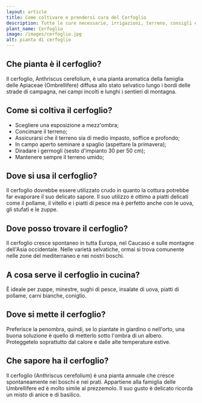 ```yaml
---
layout: article
title: Come coltivare e prendersi cura del Cerfoglio
description: Tutte le cure necessarie, irrigazioni, terreno, consigli e molto altro sulla coltivazione del Cerfoglio
plant_name: Cerfoglio
image: /images/cerfoglio.jpg
alt: pianta di cerfoglio
---
```


## Che pianta è il cerfoglio?

Il cerfoglio, Anthriscus cerefolium, è una pianta aromatica della famiglia delle Apiaceae (Ombrellifere) diffusa allo stato selvatico lungo i bordi delle strade di campagna, nei campi incolti e lunghi i sentieri di montagna.

## Come si coltiva il cerfoglio?

- Scegliere una esposizione a mezz'ombra;
- Concimare il terreno;
- Assicurarsi che il terreno sia di medio impasto, soffice e profondo;
- In campo aperto seminare a spaglio (aspettare la primavera);
- Diradare i germogli (sesto d'impianto 30 per 50 cm);
- Mantenere sempre il terreno umido;

## Dove si usa il cerfoglio?

Il cerfoglio dovrebbe essere utilizzato crudo in quanto la cottura potrebbe far evaporare il suo delicato sapore. Il suo utilizzo è ottimo a piatti delicati come il pollame, il vitello e i piatti di pesce ma è perfetto anche con le uova, gli stufati e le zuppe.

## Dove posso trovare il cerfoglio?

Il cerfoglio cresce spontaneo in tutta Europa, nel Caucaso e sulle montagne dell'Asia occidentale. Nelle varietà selvatiche, ormai si trova comunente nelle zone del mediterraneo e nei nostri boschi.

## A cosa serve il cerfoglio in cucina?

È ideale per zuppe, minestre, sughi di pesce, insalate di uova, piatti di pollame, carni bianche, coniglio.

## Dove si mette il cerfoglio?

 Preferisce la penombra, quindi, se lo piantate in giardino o nell'orto, una buona soluzione è quello di metterlo sotto l'ombra di un albero. Proteggetelo soprattutto dal calore e dalle alte temperature estive.

## Che sapore ha il cerfoglio?

Il cerfoglio (Anthriscus cerefolium) è una pianta annuale che cresce spontaneamente nei boschi e nei prati. Appartiene alla famiglia delle Umbrellifere ed è molto simile al prezzemolo. Il suo gusto è delicato ricorda un misto di anice e di basilico.


